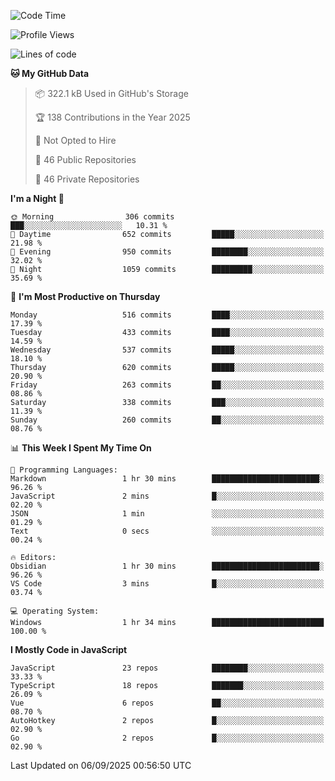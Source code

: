 <!--START_SECTION:waka-->
![Code Time](http://img.shields.io/badge/Code%20Time-979%20hrs%2017%20mins-blue)

![Profile Views](http://img.shields.io/badge/Profile%20Views-1-blue)

![Lines of code](https://img.shields.io/badge/From%20Hello%20World%20I%27ve%20Written-2.4%20million%20lines%20of%20code-blue)

**🐱 My GitHub Data** 

> 📦 322.1 kB Used in GitHub's Storage 
 > 
> 🏆 138 Contributions in the Year 2025
 > 
> 🚫 Not Opted to Hire
 > 
> 📜 46 Public Repositories 
 > 
> 🔑 46 Private Repositories 
 > 
**I'm a Night 🦉** 

```text
🌞 Morning                306 commits         ███░░░░░░░░░░░░░░░░░░░░░░   10.31 % 
🌆 Daytime                652 commits         █████░░░░░░░░░░░░░░░░░░░░   21.98 % 
🌃 Evening                950 commits         ████████░░░░░░░░░░░░░░░░░   32.02 % 
🌙 Night                  1059 commits        █████████░░░░░░░░░░░░░░░░   35.69 % 
```
📅 **I'm Most Productive on Thursday** 

```text
Monday                   516 commits         ████░░░░░░░░░░░░░░░░░░░░░   17.39 % 
Tuesday                  433 commits         ████░░░░░░░░░░░░░░░░░░░░░   14.59 % 
Wednesday                537 commits         █████░░░░░░░░░░░░░░░░░░░░   18.10 % 
Thursday                 620 commits         █████░░░░░░░░░░░░░░░░░░░░   20.90 % 
Friday                   263 commits         ██░░░░░░░░░░░░░░░░░░░░░░░   08.86 % 
Saturday                 338 commits         ███░░░░░░░░░░░░░░░░░░░░░░   11.39 % 
Sunday                   260 commits         ██░░░░░░░░░░░░░░░░░░░░░░░   08.76 % 
```


📊 **This Week I Spent My Time On** 

```text
💬 Programming Languages: 
Markdown                 1 hr 30 mins        ████████████████████████░   96.26 % 
JavaScript               2 mins              █░░░░░░░░░░░░░░░░░░░░░░░░   02.20 % 
JSON                     1 min               ░░░░░░░░░░░░░░░░░░░░░░░░░   01.29 % 
Text                     0 secs              ░░░░░░░░░░░░░░░░░░░░░░░░░   00.24 % 

🔥 Editors: 
Obsidian                 1 hr 30 mins        ████████████████████████░   96.26 % 
VS Code                  3 mins              █░░░░░░░░░░░░░░░░░░░░░░░░   03.74 % 

💻 Operating System: 
Windows                  1 hr 34 mins        █████████████████████████   100.00 % 
```

**I Mostly Code in JavaScript** 

```text
JavaScript               23 repos            ████████░░░░░░░░░░░░░░░░░   33.33 % 
TypeScript               18 repos            ███████░░░░░░░░░░░░░░░░░░   26.09 % 
Vue                      6 repos             ██░░░░░░░░░░░░░░░░░░░░░░░   08.70 % 
AutoHotkey               2 repos             █░░░░░░░░░░░░░░░░░░░░░░░░   02.90 % 
Go                       2 repos             █░░░░░░░░░░░░░░░░░░░░░░░░   02.90 % 
```




 Last Updated on 06/09/2025 00:56:50 UTC
<!--END_SECTION:waka-->
